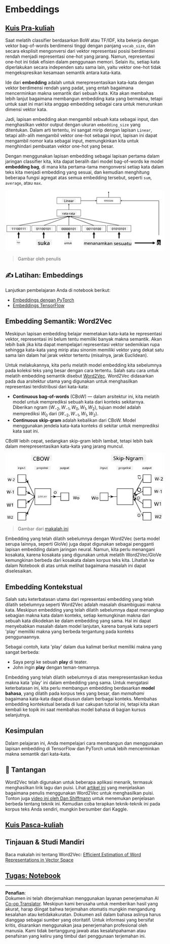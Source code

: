 <!--
CO_OP_TRANSLATOR_METADATA:
{
  "original_hash": "e40b47ac3fd48f71304ede1474e66293",
  "translation_date": "2025-08-29T12:49:07+00:00",
  "source_file": "lessons/5-NLP/14-Embeddings/README.md",
  "language_code": "id"
}
-->
# Embeddings

## [Kuis Pra-kuliah](https://red-field-0a6ddfd03.1.azurestaticapps.net/quiz/114)

Saat melatih classifier berdasarkan BoW atau TF/IDF, kita bekerja dengan vektor bag-of-words berdimensi tinggi dengan panjang `vocab_size`, dan secara eksplisit mengonversi dari vektor representasi posisi berdimensi rendah menjadi representasi one-hot yang jarang. Namun, representasi one-hot ini tidak efisien dalam penggunaan memori. Selain itu, setiap kata diperlakukan secara independen satu sama lain, yaitu vektor one-hot tidak mengekspresikan kesamaan semantik antara kata-kata.

Ide dari **embedding** adalah untuk merepresentasikan kata-kata dengan vektor berdimensi rendah yang padat, yang entah bagaimana mencerminkan makna semantik dari sebuah kata. Kita akan membahas lebih lanjut bagaimana membangun embedding kata yang bermakna, tetapi untuk saat ini mari kita anggap embedding sebagai cara untuk menurunkan dimensi vektor kata.

Jadi, lapisan embedding akan mengambil sebuah kata sebagai input, dan menghasilkan vektor output dengan ukuran `embedding_size` yang ditentukan. Dalam arti tertentu, ini sangat mirip dengan lapisan `Linear`, tetapi alih-alih mengambil vektor one-hot sebagai input, lapisan ini dapat mengambil nomor kata sebagai input, memungkinkan kita untuk menghindari pembuatan vektor one-hot yang besar.

Dengan menggunakan lapisan embedding sebagai lapisan pertama dalam jaringan classifier kita, kita dapat beralih dari model bag-of-words ke model **embedding bag**, di mana kita pertama-tama mengonversi setiap kata dalam teks kita menjadi embedding yang sesuai, dan kemudian menghitung beberapa fungsi agregat atas semua embedding tersebut, seperti `sum`, `average`, atau `max`.

![Gambar menunjukkan classifier embedding untuk lima kata dalam urutan.](../../../../../translated_images/embedding-classifier-example.b77f021a7ee67eeec8e68bfe11636c5b97d6eaa067515a129bfb1d0034b1ac5b.id.png)

> Gambar oleh penulis

## ✍️ Latihan: Embeddings

Lanjutkan pembelajaran Anda di notebook berikut:
* [Embeddings dengan PyTorch](EmbeddingsPyTorch.ipynb)
* [Embeddings TensorFlow](EmbeddingsTF.ipynb)

## Embedding Semantik: Word2Vec

Meskipun lapisan embedding belajar memetakan kata-kata ke representasi vektor, representasi ini belum tentu memiliki banyak makna semantik. Akan lebih baik jika kita dapat mempelajari representasi vektor sedemikian rupa sehingga kata-kata yang mirip atau sinonim memiliki vektor yang dekat satu sama lain dalam hal jarak vektor tertentu (misalnya, jarak Euclidean).

Untuk melakukannya, kita perlu melatih model embedding kita sebelumnya pada koleksi teks yang besar dengan cara tertentu. Salah satu cara untuk melatih embedding semantik disebut [Word2Vec](https://en.wikipedia.org/wiki/Word2vec). Word2Vec didasarkan pada dua arsitektur utama yang digunakan untuk menghasilkan representasi terdistribusi dari kata-kata:

 - **Continuous bag-of-words** (CBoW) — dalam arsitektur ini, kita melatih model untuk memprediksi sebuah kata dari konteks sekitarnya. Diberikan ngram $(W_{-2},W_{-1},W_0,W_1,W_2)$, tujuan model adalah memprediksi $W_0$ dari $(W_{-2},W_{-1},W_1,W_2)$.
 - **Continuous skip-gram** adalah kebalikan dari CBoW. Model menggunakan jendela kata-kata konteks di sekitar untuk memprediksi kata saat ini.

CBoW lebih cepat, sedangkan skip-gram lebih lambat, tetapi lebih baik dalam merepresentasikan kata-kata yang jarang muncul.

![Gambar menunjukkan algoritma CBoW dan Skip-Gram untuk mengonversi kata menjadi vektor.](../../../../../translated_images/example-algorithms-for-converting-words-to-vectors.fbe9207a726922f6f0f5de66427e8a6eda63809356114e28fb1fa5f4a83ebda7.id.png)

> Gambar dari [makalah ini](https://arxiv.org/pdf/1301.3781.pdf)

Embedding yang telah dilatih sebelumnya dengan Word2Vec (serta model serupa lainnya, seperti GloVe) juga dapat digunakan sebagai pengganti lapisan embedding dalam jaringan neural. Namun, kita perlu menangani kosakata, karena kosakata yang digunakan untuk melatih Word2Vec/GloVe kemungkinan berbeda dari kosakata dalam korpus teks kita. Lihatlah ke dalam Notebook di atas untuk melihat bagaimana masalah ini dapat diselesaikan.

## Embedding Kontekstual

Salah satu keterbatasan utama dari representasi embedding yang telah dilatih sebelumnya seperti Word2Vec adalah masalah disambiguasi makna kata. Meskipun embedding yang telah dilatih sebelumnya dapat menangkap sebagian makna kata dalam konteks, setiap kemungkinan makna dari sebuah kata dikodekan ke dalam embedding yang sama. Hal ini dapat menyebabkan masalah dalam model lanjutan, karena banyak kata seperti 'play' memiliki makna yang berbeda tergantung pada konteks penggunaannya.

Sebagai contoh, kata 'play' dalam dua kalimat berikut memiliki makna yang sangat berbeda:

- Saya pergi ke sebuah **play** di teater.
- John ingin **play** dengan teman-temannya.

Embedding yang telah dilatih sebelumnya di atas merepresentasikan kedua makna kata 'play' ini dalam embedding yang sama. Untuk mengatasi keterbatasan ini, kita perlu membangun embedding berdasarkan **model bahasa**, yang dilatih pada korpus teks yang besar, dan *memahami* bagaimana kata-kata dapat disusun dalam berbagai konteks. Membahas embedding kontekstual berada di luar cakupan tutorial ini, tetapi kita akan kembali ke topik ini saat membahas model bahasa di bagian kursus selanjutnya.

## Kesimpulan

Dalam pelajaran ini, Anda mempelajari cara membangun dan menggunakan lapisan embedding di TensorFlow dan PyTorch untuk lebih mencerminkan makna semantik dari kata-kata.

## 🚀 Tantangan

Word2Vec telah digunakan untuk beberapa aplikasi menarik, termasuk menghasilkan lirik lagu dan puisi. Lihat [artikel ini](https://www.politetype.com/blog/word2vec-color-poems) yang menjelaskan bagaimana penulis menggunakan Word2Vec untuk menghasilkan puisi. Tonton juga [video ini oleh Dan Shiffmann](https://www.youtube.com/watch?v=LSS_bos_TPI&ab_channel=TheCodingTrain) untuk menemukan penjelasan berbeda tentang teknik ini. Kemudian coba terapkan teknik-teknik ini pada korpus teks Anda sendiri, mungkin bersumber dari Kaggle.

## [Kuis Pasca-kuliah](https://red-field-0a6ddfd03.1.azurestaticapps.net/quiz/214)

## Tinjauan & Studi Mandiri

Baca makalah ini tentang Word2Vec: [Efficient Estimation of Word Representations in Vector Space](https://arxiv.org/pdf/1301.3781.pdf)

## [Tugas: Notebook](assignment.md)

---

**Penafian**:  
Dokumen ini telah diterjemahkan menggunakan layanan penerjemahan AI [Co-op Translator](https://github.com/Azure/co-op-translator). Meskipun kami berusaha untuk memberikan hasil yang akurat, harap diingat bahwa terjemahan otomatis mungkin mengandung kesalahan atau ketidakakuratan. Dokumen asli dalam bahasa aslinya harus dianggap sebagai sumber yang otoritatif. Untuk informasi yang bersifat kritis, disarankan menggunakan jasa penerjemahan profesional oleh manusia. Kami tidak bertanggung jawab atas kesalahpahaman atau penafsiran yang keliru yang timbul dari penggunaan terjemahan ini.